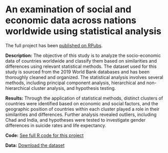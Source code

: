 
# An examination of social and economic data across nations worldwide using statistical analysis

The full project has been [published on RPubs](https://rpubs.com/Gretapoc/Socio-Economic-Analysis-of-Countries).

**Description:** The objective of this study is to analyze the socio-economic data of countries worldwide and classify them based on similarities and differences using relevant statistical methods. The dataset used for this study is sourced from the 2019 World Bank databases and has been thoroughly cleaned and organized. The statistical analysis involves several methods, including principal component analysis, hierarchical and non-hierarchical cluster analysis, and hypothesis testing.

**Results:** Through the application of statistical methods, distinct clusters of countries were identified based on economic and social factors, and the geographic position of countries within each cluster played a role in their similarities and differences. Further analysis revealed outliers, including Chad and India, and hypotheses were tested to investigate gender differences in suicide rates and life expectancy.

**Code:** [See full R code for this project](https://github.com/gretapoc/Socio-Economic-Analysis-of-Countries-Worldwide/blob/main/code.R)

**Data:** [Download the dataset](https://github.com/gretapoc/Socio-Economic-Analysis-of-Countries-Worldwide/blob/main/Data.xlsx)









